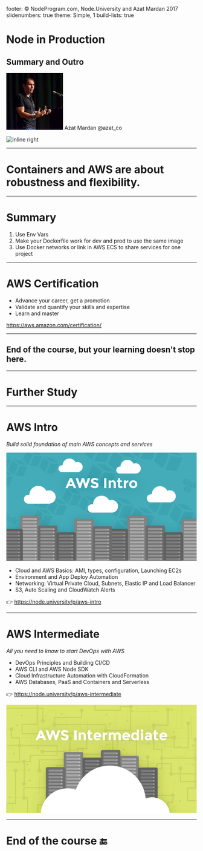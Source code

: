 footer: © NodeProgram.com, Node.University and Azat Mardan 2017
slidenumbers: true
theme: Simple, 1
build-lists: true

# Node in Production
## Summary and Outro

![inline 100%](images/azat.jpeg)
Azat Mardan @azat_co

![inline right](images/nu.png)

---

# Containers and AWS are about robustness and flexibility.

---

# Summary

1. Use Env Vars
1. Make your Dockerfile work for dev and prod to use the same image
1. Use Docker networks or link in AWS ECS to share services for one project

---

# AWS Certification

* Advance your career, get a promotion
* Validate and quantify your skills and expertise
* Learn and master

<https://aws.amazon.com/certification/>

---

## End of the course, but your learning doesn't stop here.

---

# Further Study

---

# AWS Intro

*Build solid foundation of main AWS concepts and services*

![left 50%](images/AWS-Intro.png)

* Cloud and AWS Basics: AMI, types, configuration, Launching EC2s
* Environment and App Deploy Automation
* Networking: Virtual Private Cloud, Subnets, Elastic IP and Load Balancer
* S3, Auto Scaling and CloudWatch Alerts

👉 <https://node.university/p/aws-intro>

---

# AWS Intermediate

*All you need to know to start DevOps with AWS*

* DevOps Principles and Building CI/CD
* AWS CLI and AWS Node SDK
* Cloud Infrastructure Automation with CloudFormation
* AWS Databases,  PaaS and Containers and Serverless

👉 <https://node.university/p/aws-intermediate>

![right 50%](images/AWS-Intermediate.png)

---

# End of the course 🔚
